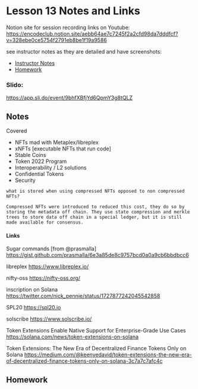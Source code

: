 # Lesson 13 Notes and Links

Notion site for session recording links on Youtube:
https://encodeclub.notion.site/aebb64ae7c7245f2a2cfd98da7dddfcf?v=328ebe0ce5754f2791eb8be1f19a9586


see instructor notes as they are detailed and have screenshots:
 - [Instructor Notes](../instructor_slide_notes_and_homework/Lesson13.pdf)
 - [Homework](../instructor_slide_notes_and_homework/Homework13.pdf)


### Slido:
https://app.sli.do/event/9bhfXBfjYd6QpmY3g8tQLZ


## Notes

Covered
 - NFTs mad with Metaplex/libreplex
 - xNFTs [executable NFTs that run code]
 - Stable Coins
 - Token 2022 Program
 - Interoperability / L2 solutions
 - Confidential Tokens
 - Security

```
what is stored when using compressed NFTs opposed to non compressed NFTs?

Compressed NFTs were introduced to reduced this cost, they do so by storing the metadata off chain. They use state compression and merkle trees to store data off chain in a special ledger, but it is still made available for consensus.
```

#### Links

Sugar commands [from @prasmalla]
https://gist.github.com/prasmalla/6e3a85de8c9757bcd0a0a9cb6bbdbcc6


libreplex
https://www.libreplex.io/


nifty-oss
https://nifty-oss.org/


inscription on Solana
https://twitter.com/nick_pennie/status/1727877242045542858

SPL20
https://spl20.io


solscribe
https://www.solscribe.io/

Token Extensions Enable Native Support for Enterprise-Grade Use Cases
https://solana.com/news/token-extensions-on-solana


Token Extensions: The New Era of Decentralized Finance Tokens Only on Solana
https://medium.com/@keenyedavid/token-extensions-the-new-era-of-decentralized-finance-tokens-only-on-solana-3c7a7c7afc4c



## Homework




